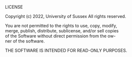 LICENSE

Copyright (c) 2022, University of Sussex
All rights reserved.

You are not permitted to the rights to use, copy, modify, <br>
merge, publish, distribute, sublicense, and/or sell copies <br>
of the Software without direct permission from the ow-<br>
ner of the software.

THE SOFTWARE IS INTENDED FOR READ-ONLY PURPOSES.

